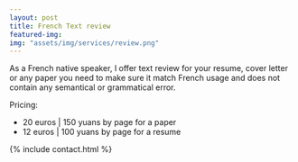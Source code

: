 ```yaml
---
layout: post
title: French Text review
featured-img:
img: "assets/img/services/review.png"
---
```


As a French native speaker, I offer text review for your resume, cover letter or any paper you need to make sure it match French usage and does not contain any semantical or grammatical error.

Pricing:
<ul>
	<li>20 euros | 150 yuans by page for a paper</li>
	<li>12 euros | 100 yuans by page for a resume</li>
</ul>

{% include contact.html %}
